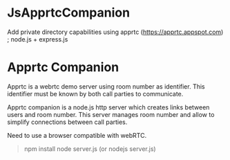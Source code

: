 # JsApprtcCompanion
Add private directory capabilities using apprtc (https://apprtc.appspot.com)  ; node.js + express.js

Apprtc Companion
================

Apprtc is a webrtc demo server using room number as identifier.
This identifier must be known by both call parties to communicate.

Apprtc companion is a node.js http server which creates links between users and room number.
This server manages room number and allow to simplify connections between call parties.

Need to use a browser compatible with webRTC.

> npm install
> node server.js (or nodejs server.js)


